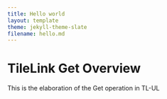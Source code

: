 ```yaml
---
title: Hello world
layout: template
theme: jekyll-theme-slate
filename: hello.md
--- 
```


# TileLink Get Overview
This is the elaboration of the Get operation in TL-UL
